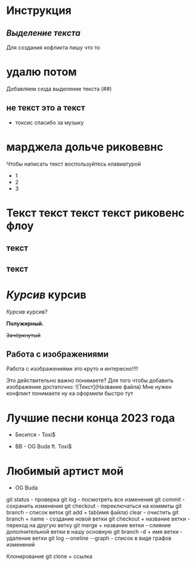 # Инструкция

## *Выделение текста*
Для создания кофликта пишу что то 
# удалю потом
Добавляем сюда выделение текста (##)

##  не текст это а текст
* токсис спасибо за музыку
# марджела дольче риковевнс

Чтобы написать текст воспользуйтесь клавиатурой 
* 1
* 2
* 3



# Текст текст текст текст риковенс флоу 
## текст

## текст 


# *Курсив* курсив
*Курсив* курсив?

**Полужирный.**

~~Зачёркнутый~~

## Работа с изображениями

Работа с изображениями это круто и интересно!!!!

Это действительно важно понимаете?
Для того чтобы добавить изображение достаточно:
![Текст](Название файла)
Мне нужен конфликт понимаете ну ка оформили быстро тут
# Лучшие песни конца 2023 года 
+ Бесится - Toxi$
* BB - OG Buda ft. Toxi$
# Любимый артист мой
+ OG Buda



git status - проверка
git log - посмотреть все изменения
git commit - сохранить изменения
git checkout - переключаться на коммиты
git branch - список веток 
git add + tab(имя файла)
clear - очистить
git branch + name - создание новой ветки 
git checkout + название ветки - переход на другую ветку
git merge + название ветки - слияние дополнительной ветки в нашу основную
git branch -d + имя ветки - удаление ветки
git log --oneline --graph - список в виде графов изменений


Клонирование
git clone + ссылка


